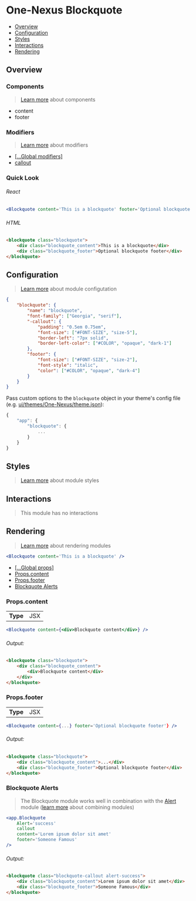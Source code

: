 # One-Nexus Blockquote

* [Overview](#overview)
* [Configuration](#configuration)
* [Styles](#styles)
* [Interactions](#interactions)
* [Rendering](#rendering)

## Overview

### Components

> [Learn more](#) about components

* content
* footer

### Modifiers

> [Learn more](#) about modifiers

* [[...Global modifiers]](#TODO)
* [callout](#configuration)

### Quick Look

###### React

```jsx
<Blockquote content='This is a blockquote' footer='Optional blockquote footer' />
```

###### HTML

```html
<blockquote class="blockquote">
    <div class="blockquote_content">This is a blockquote</div>
    <div class="blockquote_footer">Optional blockquote footer</div>
</blockquote>
```

## Configuration

> [Learn more]() about module configutation

```json
{
    "blockquote": {
        "name": "blockquote",
        "font-family": ["Georgia", "serif"],
        "-callout": {
            "padding": "0.5em 0.75em",
            "font-size": ["#FONT-SIZE", "size-5"],
            "border-left": "7px solid",
            "border-left-color": ["#COLOR", "opaque", "dark-1"]
        },
        "footer": {
            "font-size": ["#FONT-SIZE", "size-2"],
            "font-style": "italic",
            "color": ["#COLOR", "opaque", "dark-4"]
        }
    }
}
```

Pass custom options to the `blockquote` object in your theme's config file (e.g. [ui/themes/One-Nexus/theme.json](../../../themes/One-Nexus/theme.json)):

```js
{
    "app": {
        "blockquote": {
            ...
        }
    }
}
```

## Styles

> [Learn more]() about module styles

## Interactions

> This module has no interactions

## Rendering

> [Learn more]() about rendering modules

```jsx
<Blockquote content='This is a blockquote' />
```

* [[...Global props]]()
* [Props.content](#propscontent)
* [Props.footer](#propsfooter)
* [Blockquote Alerts](#blockquote-alerts)

### Props.content

<table>
    <tr>
        <td><b>Type</b></td>
        <td>JSX</td>
    </tr>
</table>

```jsx
<Blockquote content={<div>Blockquote content</div>} />
```

###### Output:

```html
<blockquote class="blockquote">
    <div class="blockquote_content">
        <div>Blockquote content</div>
    </div>
</blockquote>
```

### Props.footer

<table>
    <tr>
        <td><b>Type</b></td>
        <td>JSX</td>
    </tr>
</table>

```jsx
<Blockquote content={...} footer='Optional blockquote footer'} />
```

###### Output:

```html
<blockquote class="blockquote">
    <div class="blockquote_content">...</div>
    <div class="blockquote_footer">Optional blockquote footer</div>
</blockquote>
```

### Blockquote Alerts

> The Blockquote module works well in combination with the [Alert](#TODO) module ([learn more](#TODO) about combining modules)

```jsx
<app.Blockquote 
    Alert='success' 
    callout 
    content='Lorem ipsum dolor sit amet' 
    footer='Someone Famous'
/>
```

###### Output:

```html
<blockquote class="blockquote-callout alert-success">
    <div class="blockquote_content">Lorem ipsum dolor sit amet</div>
    <div class="blockquote_footer">Someone Famous</div>
</blockquote>
```